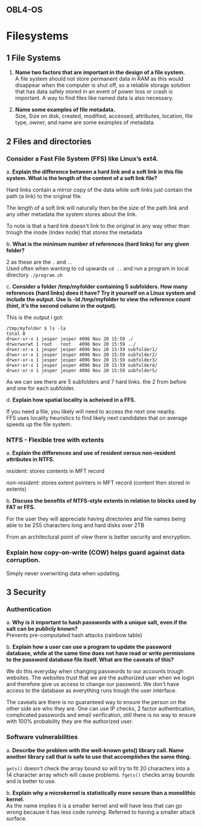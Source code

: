 ## OBL4-OS
# Filesystems

## 1 File Systems
1. **Name two factors that are important in the design of a file system.**    
A file system should not store permanent data in RAM as this would disappear when the computer is shut off, so a reliable storage solution that has data safely stored in an event of power loss or crash is important.
A way to find files like named data is also necessary.


2. **Name some examples of file metadata.**    
Size, Size on disk, created, modified, accessed, attributes, location, file type, owner, and name are some examples of metadata.


## 2 Files and directories
### Consider a Fast File System (FFS) like Linux’s ext4.  

a. **Explain the difference between a hard link and a soft link in this file system. What is the length of the content of a soft link file?**  

Hard links contain a mirror copy of the data while soft links just contain the path (a link) to the original file.

The length of a soft link will naturally then be the size of the path link and any other metadata the system stores about the link.

To note is that a hard link doesn't link to the original in any way other than trough the inode (index node) that stores the metadata 


b. **What is the minimum number of references (hard links) for any given folder?**  

2 as these are the `.` and `..`  
Used often when wanting to cd upwards `cd ..` and run a program in local directory `./program.sh` 

c. **Consider a folder /tmp/myfolder containing 5 subfolders. How many references (hard links) does it have? Try it yourself on a Linux system and include the output. Use ls -ld /tmp/myfolder to view the reference count (hint, it’s the second column in the output).**  

This is the output i got:

```terminal
/tmp/myfolder $ ls -la                                     
total 0
drwxr-xr-x 1 jesper jesper 4096 Nov 20 15:59 ./
drwxrwxrwt 1 root   root   4096 Nov 20 15:59 ../
drwxr-xr-x 1 jesper jesper 4096 Nov 20 15:59 subfolder1/
drwxr-xr-x 1 jesper jesper 4096 Nov 20 15:59 subfolder2/
drwxr-xr-x 1 jesper jesper 4096 Nov 20 15:59 subfolder3/
drwxr-xr-x 1 jesper jesper 4096 Nov 20 15:59 subfolder4/
drwxr-xr-x 1 jesper jesper 4096 Nov 20 15:59 subfolder5/
```

As we can see there are 5 subfolders and 7 hard links. the 2 from before and one for each subfolder.

d. **Explain how spatial locality is acheived in a FFS.**  

If you need a file, you likely will need to access the next one nearby.  
FFS uses locality heuristics to find likely next candidates that on average speeds up the file system.

### NTFS - Flexible tree with extents  

a. **Explain the differences and use of resident versus non-resident attributes in NTFS.**  

*resident:*
stores contents in MFT record

*non-resident:* stores extent pointers in MFT record (content then stored in extents)

b. **Discuss the benefits of NTFS-style extents in relation to blocks used by FAT or FFS.**

For the user they will appreciate having directories and file names being able to be 255 characters long and hard disks over 2TB

From an architectural point of view there is better security and encryption.


### Explain how copy-on-write (COW) helps guard against data corruption.  

Simply never overwriting data when updating.




## 3 Security

###  Authentication

a. **Why is it important to hash passwords with a unique salt, even if the salt can be publicly known?**  
Prevents pre-computated hash attacks (rainbow table)

b. **Explain how a user can use a program to update the password database, while at the same time does not have read or write permissions to the password database file itself. What are the caveats of this?**  

We do this everyday when changing passwords to our accounts trough websites. The websites trust that we are the authorized user when we login and therefore give us access to change our password. We don't have access to the database as everything runs trough the user interface.

The caveats are there is no guaranteed way to ensure the person on the other side are who they are. One can use IP checks, 2 factor authentication, complicated passwords and email verification, still there is no way to ensure with 100% probability they are the authorized user.

###  Software vulnerabilities

a. **Describe the problem with the well-known gets() library call. Name another library call that is safe to use that accomplishes the same thing.**

`gets()` doesn't check the array bound so will try to fit 20 characters into a 14 character array which will cause problems. `fgets()` checks array bounds and is better to use. 

b. **Explain why a microkernel is statistically more secure than a monolithic kernel.**  
As the name implies it is a smaller kernel and will have less that can go wrong because it has less code running.
Referred to having a smaller attack surface.  